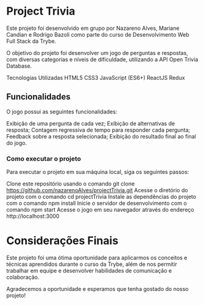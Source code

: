# Project Trivia

Este projeto foi desenvolvido em grupo por Nazareno Alves, Mariane Candian e Rodrigo Bazoli como parte do curso de Desenvolvimento Web Full Stack da Trybe.

O objetivo do projeto foi desenvolver um jogo de perguntas e respostas, com diversas categorias e níveis de dificuldade, utilizando a API Open Trivia Database.

Tecnologias Utilizadas
HTML5
CSS3
JavaScript (ES6+)
ReactJS
Redux

## Funcionalidades
O jogo possui as seguintes funcionalidades:

Exibição de uma pergunta de cada vez;
Exibição de alternativas de resposta;
Contagem regressiva de tempo para responder cada pergunta;
Feedback sobre a resposta selecionada;
Exibição do resultado final ao final do jogo.

### Como executar o projeto
Para executar o projeto em sua máquina local, siga os seguintes passos:

Clone este repositório usando o comando git clone https://github.com/nazarenoAlves/projectTrivia.git
Acesse o diretório do projeto com o comando cd projectTrivia
Instale as dependências do projeto com o comando npm install
Inicie o servidor de desenvolvimento com o comando npm start
Acesse o jogo em seu navegador através do endereço http://localhost:3000

# Considerações Finais
Este projeto foi uma ótima oportunidade para aplicarmos os conceitos e técnicas aprendidos durante o curso da Trybe, além de nos permitir trabalhar em equipe e desenvolver habilidades de comunicação e colaboração.

Agradecemos a oportunidade e esperamos que tenha gostado do nosso projeto!
